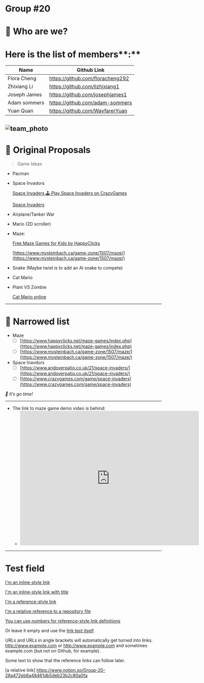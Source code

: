 # Group #20

# 👀 Who are we?

# Here is the list of members**:**

| Name | Github Link |
| --- | --- |
| Flora Cheng | https://github.com/floracheng292 |
| Zhixiang Li | https://github.com/lizhixiang1 |
| Joseph James | https://github.com/josephjames1 |
| Adam sommers | https://github.com/adam-sommers |
| Yuan Quan | https://github.com/WayfarerYuan |

![team_photo](https://user-images.githubusercontent.com/116745175/218328551-48399672-54a6-4e18-80ef-9be619b07cb9.jpg)
---

# 💭 Original Proposals

> Game Ideas
> 
- Pacman
- Space Invadors
    
    [Space Invaders 🕹️ Play Space Invaders on CrazyGames](https://www.crazygames.com/game/space-invaders)
    
    [Space Invaders](https://www.andoverpatio.co.uk/21/space-invaders/)
    
- Airplane/Tanker War
- Mario (2D scroller)
- Maze:
    
    [Free Maze Games for Kids by HappyClicks](https://www.happyclicks.net/maze-games/index.php)
    
    [https://www.mysteinbach.ca/game-zone/1507/maze/](https://www.mysteinbach.ca/game-zone/1507/maze/)
    
- Snake (Maybe twist is to add an AI snake to compete)
- Cat Mario
- Plant VS Zombie
    
    [Cat Mario online](https://www.cat-mario.com/)
    

---

# 🛫 Narrowed list

- Maze
    - [ ]  [https://www.happyclicks.net/maze-games/index.php](https://www.happyclicks.net/maze-games/index.php)
    - [ ]  [https://www.mysteinbach.ca/game-zone/1507/maze/](https://www.mysteinbach.ca/game-zone/1507/maze/)
- Space Inavdors
    - [ ]  [https://www.andoverpatio.co.uk/21/space-invaders/](https://www.andoverpatio.co.uk/21/space-invaders/)
    - [ ]  [https://www.crazygames.com/game/space-invaders](https://www.crazygames.com/game/space-invaders)

*🚀 It’s go time!*

---

- The link to maze game demo video is behind:
    - <iframe width="576" height="432" src="https://www.youtube.com/embed/wd0TO62prDM" title="Maze Game Demo" frameborder="0" allow="accelerometer; autoplay; clipboard-write; encrypted-media; gyroscope; picture-in-picture; web-share" allowfullscreen></iframe>
    
---

# Test field
[I'm an inline-style link](https://www.google.com)

[I'm an inline-style link with title](https://www.google.com "Google's Homepage")

[I'm a reference-style link][Arbitrary case-insensitive reference text]

[I'm a relative reference to a repository file](../blob/master/LICENSE)

[You can use numbers for reference-style link definitions][1]

Or leave it empty and use the [link text itself].

URLs and URLs in angle brackets will automatically get turned into links. 
http://www.example.com or <http://www.example.com> and sometimes 
example.com (but not on Github, for example).

Some text to show that the reference links can follow later.

[arbitrary case-insensitive reference text]: https://www.mozilla.org
[1]: http://slashdot.org
[link text itself]: http://www.reddit.com

[a relative link] https://www.notion.so/Group-20-28a472eb6a48461db5deb23b2c80a0fa
